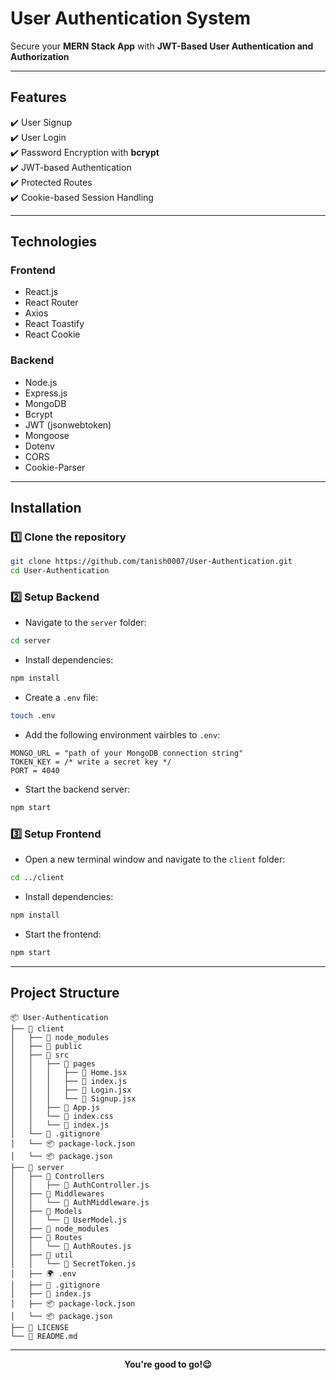 # User Authentication System

Secure your **MERN Stack App** with **JWT-Based User Authentication and Authorization**

---
## Features
✔️ User Signup  
✔️ User Login  
✔️ Password Encryption with **bcrypt**  
✔️ JWT-based Authentication  
✔️ Protected Routes  
✔️ Cookie-based Session Handling

---

## Technologies 

### **Frontend**
- React.js
- React Router
- Axios
- React Toastify
- React Cookie

### **Backend**
- Node.js
- Express.js
- MongoDB 
- Bcrypt
- JWT (jsonwebtoken)
- Mongoose
- Dotenv
- CORS
- Cookie-Parser

---

## Installation

### 1️⃣ **Clone the repository**
```bash
git clone https://github.com/tanish0007/User-Authentication.git
cd User-Authentication
```

### 2️⃣ **Setup Backend**
- Navigate to the `server` folder:
```bash
cd server
```
- Install dependencies:
```bash
npm install
```
- Create a `.env` file:
```bash
touch .env
```
- Add the following environment vairbles to `.env`:
```.env
MONGO_URL = "path of your MongoDB connection string"
TOKEN_KEY = /* write a secret key */
PORT = 4040 
```
- Start the backend server:
```bash
npm start
```

### 3️⃣ **Setup Frontend**
- Open a new terminal window and navigate to the `client` folder:
```bash
cd ../client
```
- Install dependencies:
```bash
npm install
```
- Start the frontend:
```bash
npm start
```
---

## Project Structure

```plaintext
📦 User-Authentication
├── 📂 client
│   ├── 📂 node_modules
│   ├── 📂 public
│   ├── 📂 src
│   │   ├── 📂 pages
│   │   │   ├── 📄 Home.jsx
│   │   │   ├── 📄 index.js
│   │   │   ├── 📄 Login.jsx
│   │   │   └── 📄 Signup.jsx
│   │   ├── 📄 App.js
│   │   └── 📄 index.css
│   │   └── 📄 index.js
│   └── 🚫 .gitignore
│   └── 📦 package-lock.json
│   └── 📦 package.json
├── 📂 server
│   ├── 📂 Controllers
│   │   ├── 📄 AuthController.js
│   ├── 📂 Middlewares
│   │   └── 📄 AuthMiddleware.js
│   ├── 📂 Models
│   │   └── 📄 UserModel.js
│   ├── 📂 node_modules
│   ├── 📂 Routes
│   │   └── 📄 AuthRoutes.js
│   ├── 📂 util
│   │   └── 📄 SecretToken.js
│   ├── 🌍 .env
│   ├── 🚫 .gitignore
│   ├── 📄 index.js
│   ├── 📦 package-lock.json
│   └── 📦 package.json
├── 🪪 LICENSE
└── 📝 README.md
```
---

<p align="center"> <b> You're good to go!😉 </b> </p>